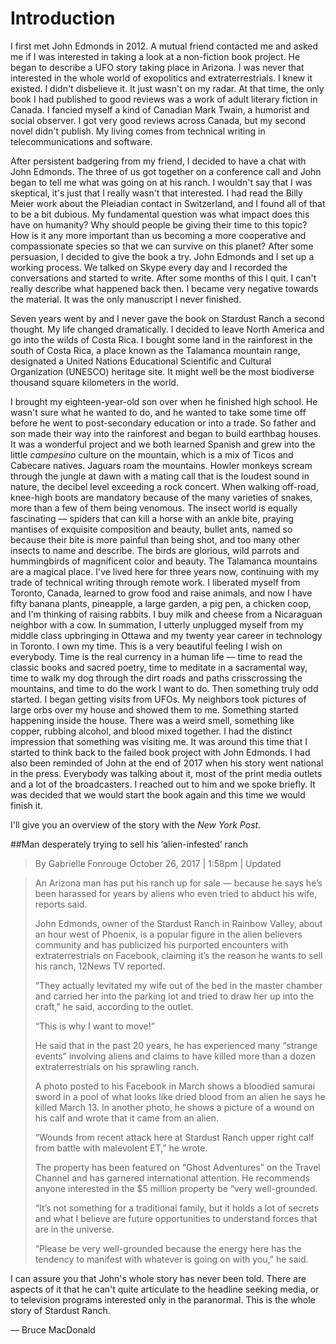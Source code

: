 Introduction
===============



I first met John Edmonds in 2012.
A mutual friend contacted me and asked me if I was interested in taking a look at a non-fiction book project.
He began to describe a UFO story taking place in Arizona.
I was never that interested in the whole world of exopolitics and extraterrestrials.
I knew it existed.
I didn't disbelieve it.
It just wasn't on my radar.
At that time,
the only book I had published to good reviews was a work of adult literary fiction in Canada.
I fancied myself a kind of Canadian Mark Twain,
a humorist and social observer.
I got very good reviews across Canada,
but my second novel didn't publish.
My living comes from technical writing in telecommunications and software.


After persistent badgering from my friend,
I decided to have a chat with John Edmonds.
The three of us got together on a conference call and John began to tell me what was going on at his ranch.
I wouldn't say that I was skeptical,
it's just that I really wasn't that interested.
I had read the Billy Meier work about the Pleiadian contact in Switzerland,
and I found all of that to be a bit dubious.
My fundamental question was what impact does this have on humanity?
Why should people be giving their time to this topic?
How is it any more important than us becoming a more cooperative and compassionate species so that we can survive on this planet?
After some persuasion,
I decided to give the book a try.
John Edmonds and I set up a working process.
We talked on Skype every day and I recorded the conversations and started to write.
After some months of this I quit.
I can't really describe what happened back then.
I became very negative towards the material.
It was the only manuscript I never finished.





Seven years went by and I never gave the book on Stardust Ranch a second thought.
My life changed dramatically.
I decided to leave North America and go into the wilds of Costa Rica.
I bought some land in the rainforest in the south of Costa Rica,
a place known as the Talamanca mountain range,
designated a United Nations Educational Scientific and Cultural Organization (UNESCO) heritage site.
It might well be the most biodiverse thousand square kilometers in the world.



I brought my eighteen-year-old son over when he finished high school.
He wasn't sure what he wanted to do,
and he wanted to take some time off before he went to post-secondary education or into a trade.
So father and son made their way into the rainforest and began to build earthbag houses.
It was a wonderful project and we both learned Spanish and grew into the little *campesino* culture on the mountain,
which is a mix of Ticos and Cabecare natives.
Jaguars roam the mountains.
Howler monkeys scream through the jungle at dawn with a mating call that is the loudest sound in nature,
the decibel level exceeding a rock concert.
When walking off-road,
knee-high boots are mandatory because of the many varieties of snakes,
more than a few of them being venomous. 
The insect world is equally fascinating
&mdash;
spiders that can kill a horse with an ankle bite,
praying mantises of exquisite composition and beauty,
bullet ants,
named so because their bite is more painful than being shot,
and too many other insects to name and describe.
The birds are glorious,
wild parrots and hummingbirds of magnificent color and beauty.
The Talamanca mountains are a magical place.
I've lived here for three years now,
continuing with my trade of technical writing through remote work.
I liberated myself from Toronto, 
Canada,
learned to grow food and raise animals,
and now I have fifty banana plants,
pineapple,
a large garden,
a pig pen,
a chicken coop,
and I'm thinking of raising rabbits.
I buy milk and cheese from a Nicaraguan neighbor with a cow.
In summation,
I utterly unplugged myself from my middle class upbringing in Ottawa and my twenty year career in technology in Toronto. 
I own my time.
This is a very beautiful feeling I wish on everybody.
Time is the real currency in a human life
&mdash;
time to read the classic books and sacred poetry,
time to meditate in a sacramental way,
time to walk my dog through the dirt roads and paths crisscrossing the mountains,
and time to do the work I want to do.
Then something truly odd started.
I began getting visits from UFOs.
My neighbors took pictures of large orbs over my house and showed them to me.
Something started happening inside the house.
There was a weird smell,
something like copper, 
rubbing alcohol,
and blood mixed together.
I had the distinct impression that something was visiting me.
It was around this time that I started to think back to the failed book project with John Edmonds.
I had also been reminded of John at the end of 2017 when his story went national in the press.
Everybody was talking about it,
most of the print media outlets and a lot of the broadcasters.
I reached out to him and we spoke briefly.
It was decided that we would start the book again and this time we would finish it.

I'll give you an overview of the story with the *New York Post*.

##Man desperately trying to sell his ‘alien-infested’ ranch

>By Gabrielle Fonrouge October 26, 2017 | 1:58pm	| Updated

>An Arizona man has put his ranch up for sale — because he says he’s been harassed for years by aliens who even tried to abduct his wife, reports said.
>
>John Edmonds, owner of the Stardust Ranch in Rainbow Valley, about an hour west of Phoenix, is a popular figure in the alien believers community and has publicized his purported encounters with extraterrestrials on Facebook, claiming it’s the reason he wants to sell his ranch, 12News TV reported.
>
>“They actually levitated my wife out of the bed in the master chamber and carried her into the parking lot and tried to draw her up into the craft,” he said, according to the outlet.
>
>“This is why I want to move!”
>
>He said that in the past 20 years, he has experienced many “strange events” involving aliens and claims to have killed more than a dozen extraterrestrials on his sprawling ranch.
>
>
>
>A photo posted to his Facebook in March shows a bloodied samurai sword in a pool of what looks like dried blood from an alien he says he killed March 13. In another photo, he shows a picture of a wound on his calf and wrote that it came from an alien.
>
>“Wounds from recent attack here at Stardust Ranch upper right calf from battle with malevolent ET,” he wrote.
>
>The property has been featured on “Ghost Adventures” on the Travel Channel and has garnered international attention. He recommends anyone interested in the $5 million property be “very well-grounded.
>
>“It’s not something for a traditional family, but it holds a lot of secrets and what I believe are future opportunities to understand forces that are in the universe.
>
>“Please be very well-grounded because the energy here has the tendency to manifest with whatever is going on with you,” he said.


I can assure you that John's whole story has never been told.
There are aspects of it that he can't quite articulate to the headline seeking media,
or to television programs interested only in the paranormal.
This is the whole story of Stardust Ranch. 


&mdash; Bruce MacDonald
